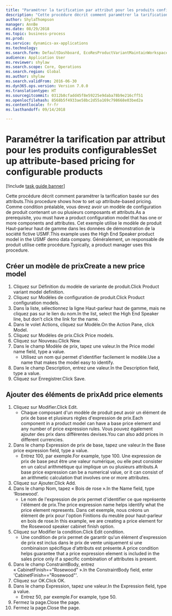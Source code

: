 ```yaml
--- 
title: "Paramétrer la tarification par attribut pour les produits configurables"
description: "Cette procédure décrit comment paramétrer la tarification basée sur des attributs."
author: ShylaThompson
manager: AnnBe
ms.date: 08/29/2018
ms.topic: business-process
ms.prod: 
ms.service: dynamics-ax-applications
ms.technology: 
ms.search.form: DefaultDashboard, EcoResProductVariantMaintainWorkspace, PCProductConfigurationModelListPage, PCPriceModelList, PCPriceModel, PCConstraintEditor
audience: Application User
ms.reviewer: shylaw
ms.search.scope: Core, Operations
ms.search.region: Global
ms.author: shylaw
ms.search.validFrom: 2016-06-30
ms.dyn365.ops.version: Version 7.0.0
ms.translationtype: HT
ms.sourcegitcommit: 0312b8cfadd45f8e59225e9daba78b9e216cff51
ms.openlocfilehash: 8568b5f4933ae58bc2d55a169c798668e03bed2a
ms.contentlocale: fr-fr
ms.lasthandoff: 09/14/2018

---
```

# <a name="set-up-attribute-based-pricing-for-configurable-products"></a><span data-ttu-id="bacbf-103">Paramétrer la tarification par attribut pour les produits configurables</span><span class="sxs-lookup"><span data-stu-id="bacbf-103">Set up attribute-based pricing for configurable products</span></span>

[!include [task guide banner](../../includes/task-guide-banner.md)]

<span data-ttu-id="bacbf-104">Cette procédure décrit comment paramétrer la tarification basée sur des attributs.</span><span class="sxs-lookup"><span data-stu-id="bacbf-104">This procedure shows how to set up attribute-based pricing.</span></span> <span data-ttu-id="bacbf-105">Comme condition préalable, vous devez avoir un modèle de configuration de produit contenant un ou plusieurs composants et attributs.</span><span class="sxs-lookup"><span data-stu-id="bacbf-105">As a prerequisite, you must have a product configuration model that has one or more components and attributes.</span></span> <span data-ttu-id="bacbf-106">Cet exemple utilise le modèle de produit Haut-parleur haut de gamme dans les données de démonstration de la société fictive USMF.</span><span class="sxs-lookup"><span data-stu-id="bacbf-106">This example uses the High End Speaker product model in the USMF demo data company.</span></span> <span data-ttu-id="bacbf-107">Généralement, un responsable de produit utilise cette procédure.</span><span class="sxs-lookup"><span data-stu-id="bacbf-107">Typically, a product manager uses this procedure.</span></span>


## <a name="create-a-new-price-model"></a><span data-ttu-id="bacbf-108">Créer un modèle de prix</span><span class="sxs-lookup"><span data-stu-id="bacbf-108">Create a new price model</span></span>
1. <span data-ttu-id="bacbf-109">Cliquez sur Définition du modèle de variante de produit.</span><span class="sxs-lookup"><span data-stu-id="bacbf-109">Click Product variant model definition.</span></span>
2. <span data-ttu-id="bacbf-110">Cliquez sur Modèles de configuration de produit.</span><span class="sxs-lookup"><span data-stu-id="bacbf-110">Click Product configuration models.</span></span>
3. <span data-ttu-id="bacbf-111">Dans la liste, sélectionnez la ligne Haut-parleur haut de gamme, mais ne cliquez pas sur le lien du nom.</span><span class="sxs-lookup"><span data-stu-id="bacbf-111">In the list, select the High End Speaker line, but don’t click the link for the name.</span></span>
4. <span data-ttu-id="bacbf-112">Dans le volet Actions, cliquez sur Modèle.</span><span class="sxs-lookup"><span data-stu-id="bacbf-112">On the Action Pane, click Model.</span></span>
5. <span data-ttu-id="bacbf-113">Cliquez sur Modèles de prix.</span><span class="sxs-lookup"><span data-stu-id="bacbf-113">Click Price models.</span></span>
6. <span data-ttu-id="bacbf-114">Cliquez sur Nouveau.</span><span class="sxs-lookup"><span data-stu-id="bacbf-114">Click New.</span></span>
7. <span data-ttu-id="bacbf-115">Dans le champ Modèle de prix, tapez une valeur.</span><span class="sxs-lookup"><span data-stu-id="bacbf-115">In the Price model name field, type a value.</span></span>
    * <span data-ttu-id="bacbf-116">Utilisez un nom qui permet d'identifier facilement le modèle.</span><span class="sxs-lookup"><span data-stu-id="bacbf-116">Use a name that makes the model easy to identify.</span></span>  
8. <span data-ttu-id="bacbf-117">Dans le champ Description, entrez une valeur.</span><span class="sxs-lookup"><span data-stu-id="bacbf-117">In the Description field, type a value.</span></span>
9. <span data-ttu-id="bacbf-118">Cliquez sur Enregistrer.</span><span class="sxs-lookup"><span data-stu-id="bacbf-118">Click Save.</span></span>

## <a name="add-price-elements"></a><span data-ttu-id="bacbf-119">Ajouter des éléments de prix</span><span class="sxs-lookup"><span data-stu-id="bacbf-119">Add price elements</span></span>
1. <span data-ttu-id="bacbf-120">Cliquez sur Modifier.</span><span class="sxs-lookup"><span data-stu-id="bacbf-120">Click Edit.</span></span>
    * <span data-ttu-id="bacbf-121">Chaque composant d'un modèle de produit peut avoir un élément de prix de base et plusieurs règles d'expression de prix.</span><span class="sxs-lookup"><span data-stu-id="bacbf-121">Each component in a product model can have a base price element and any number of price expression rules.</span></span> <span data-ttu-id="bacbf-122">Vous pouvez également ajouter des prix dans différentes devises.</span><span class="sxs-lookup"><span data-stu-id="bacbf-122">You can also add prices in different currencies.</span></span>  
2. <span data-ttu-id="bacbf-123">Dans le champ Expression de prix de base, tapez une valeur.</span><span class="sxs-lookup"><span data-stu-id="bacbf-123">In the Base price expression field, type a value.</span></span>
    * <span data-ttu-id="bacbf-124">Entrez 100, par exemple.</span><span class="sxs-lookup"><span data-stu-id="bacbf-124">For example, type 100.</span></span>   <span data-ttu-id="bacbf-125">Une expression de prix de base peut être une valeur numérique, ou elle peut consister en un calcul arithmétique qui implique un ou plusieurs attributs.</span><span class="sxs-lookup"><span data-stu-id="bacbf-125">A base price expression can be a numerical value, or it can consist of an arithmetic calculation that involves one or more attributes.</span></span>  
3. <span data-ttu-id="bacbf-126">Cliquez sur Ajouter.</span><span class="sxs-lookup"><span data-stu-id="bacbf-126">Click Add.</span></span>
4. <span data-ttu-id="bacbf-127">Dans le champ Nom, tapez « Bois de rose ».</span><span class="sxs-lookup"><span data-stu-id="bacbf-127">In the Name field, type ‘Rosewood’.</span></span>
    * <span data-ttu-id="bacbf-128">Le nom de l'expression de prix permet d'identifier ce que représente l'élément de prix.</span><span class="sxs-lookup"><span data-stu-id="bacbf-128">The price expression name helps identify what the price element represents.</span></span> <span data-ttu-id="bacbf-129">Dans cet exemple, nous créons un élément de prix pour l'option Finitions du meuble pour haut-parleur en bois de rose.</span><span class="sxs-lookup"><span data-stu-id="bacbf-129">In this example, we are creating a price element for the Rosewood speaker cabinet finish option.</span></span>  
5. <span data-ttu-id="bacbf-130">Cliquez sur Modifier la condition.</span><span class="sxs-lookup"><span data-stu-id="bacbf-130">Click Edit condition.</span></span>
    * <span data-ttu-id="bacbf-131">Une condition de prix permet de garantir qu'un élément d'expression de prix est inclus dans le prix de vente uniquement si une combinaison spécifique d'attributs est présente.</span><span class="sxs-lookup"><span data-stu-id="bacbf-131">A price condition helps guarantee that a price expression element is included in the sales price only if a specific combination of attributes is present.</span></span>  
6. <span data-ttu-id="bacbf-132">Dans le champ ConstraintBody, entrez « CabinetFinish=="Rosewood" ».</span><span class="sxs-lookup"><span data-stu-id="bacbf-132">In the ConstraintBody field, enter 'CabinetFinish=="Rosewood"'.</span></span>
7. <span data-ttu-id="bacbf-133">Cliquez sur OK.</span><span class="sxs-lookup"><span data-stu-id="bacbf-133">Click OK.</span></span>
8. <span data-ttu-id="bacbf-134">Dans le champ Expression, tapez une valeur.</span><span class="sxs-lookup"><span data-stu-id="bacbf-134">In the Expression field, type a value.</span></span>
    * <span data-ttu-id="bacbf-135">Entrez 50, par exemple.</span><span class="sxs-lookup"><span data-stu-id="bacbf-135">For example, type 50.</span></span>  
9. <span data-ttu-id="bacbf-136">Fermez la page.</span><span class="sxs-lookup"><span data-stu-id="bacbf-136">Close the page.</span></span>
10. <span data-ttu-id="bacbf-137">Fermez la page.</span><span class="sxs-lookup"><span data-stu-id="bacbf-137">Close the page.</span></span>


